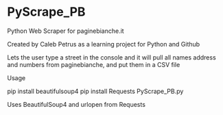 # PyScrape_PB
Python Web Scraper for paginebianche.it

Created by Caleb Petrus as a learning project for Python and Github

Lets the user type a street in the console and it will pull all names address and numbers from paginebianche, and put them in a CSV file 

Usage

pip install beautifulsoup4
pip install Requests
PyScrape_PB.py


Uses BeautifulSoup4
and urlopen from Requests
